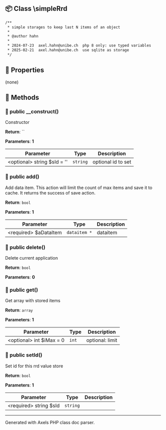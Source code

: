 ## 📦 Class \simpleRrd

```txt
/**
 * simple storages to keep last N items of an object
 *
 * @author hahn
 * 
 * 2024-07-23  axel.hahn@unibe.ch  php 8 only: use typed variables
 * 2025-02-21  axel.hahn@unibe.ch  use sqlite as storage
 */
```

## 🔶 Properties

(none)

## 🔷 Methods

### 🔹 public __construct()

Constructor

**Return**: ``

**Parameters**: **1**

| Parameter | Type | Description
|--         |--    |--
| \<optional\> string $sId = '' | `string` | optional id to set


### 🔹 public add()

Add data item.This action will limit the count of max items and save it to cache.It returns the success of save action.

**Return**: `bool`

**Parameters**: **1**

| Parameter | Type | Description
|--         |--    |--
| \<required\> $aDataItem | `dataitem *` | dataitem


### 🔹 public delete()

Delete current application

**Return**: `bool`

**Parameters**: **0**


### 🔹 public get()

Get array with stored items

**Return**: `array`

**Parameters**: **1**

| Parameter | Type | Description
|--         |--    |--
| \<optional\> int $iMax = 0 | `int` | optional: limit


### 🔹 public setId()

Set id for this rrd value store

**Return**: `bool`

**Parameters**: **1**

| Parameter | Type | Description
|--         |--    |--
| \<required\> string $sId | `string` | 




---
Generated with Axels PHP class doc parser.